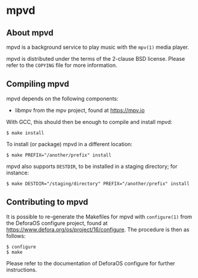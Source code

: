 mpvd
====

About mpvd
----------

mpvd is a background service to play music with the `mpv(1)` media player.

mpvd is distributed under the terms of the 2-clause BSD license. Please refer
to the `COPYING` file for more information.


Compiling mpvd
--------------

mpvd depends on the following components:

 * libmpv from the mpv project, found at <https://mpv.io>

With GCC, this should then be enough to compile and install mpvd:

    $ make install

To install (or package) mpvd in a different location:

    $ make PREFIX="/another/prefix" install

mpvd also supports `DESTDIR`, to be installed in a staging directory; for
instance:

    $ make DESTDIR="/staging/directory" PREFIX="/another/prefix" install


Contributing to mpvd
--------------------

It is possible to re-generate the Makefiles for mpvd with `configure(1)`
from the DeforaOS configure project, found at
<https://www.defora.org/os/project/16/configure>. The procedure is then as
follows:

    $ configure
    $ make

Please refer to the documentation of DeforaOS configure for further
instructions.
